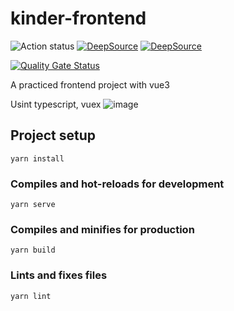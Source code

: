 # kinder-frontend
![Action status](https://github.com/Michelle-Hung/Kinder-Frontend/actions/workflows/node.js.yml/badge.svg?event=push)
[![DeepSource](https://deepsource.io/gh/Michelle-Hung/Kinder-Frontend.svg/?label=active+issues&show_trend=true&token=Wd27NtjewFLYB0F82RmCVgAv)](https://deepsource.io/gh/Michelle-Hung/Kinder-Frontend/?ref=repository-badge)
[![DeepSource](https://deepsource.io/gh/Michelle-Hung/Kinder-Frontend.svg/?label=resolved+issues&show_trend=true&token=Wd27NtjewFLYB0F82RmCVgAv)](https://deepsource.io/gh/Michelle-Hung/Kinder-Frontend/?ref=repository-badge)

[![Quality Gate Status](https://sonarcloud.io/api/project_badges/measure?project=Michelle-Hung_Kinder-Frontend&metric=alert_status)](https://sonarcloud.io/summary/new_code?id=Michelle-Hung_Kinder-Frontend)

A practiced frontend project with vue3

Usint typescript, vuex
![image](https://user-images.githubusercontent.com/48158642/147388020-252aacdd-007a-4ea3-89a0-032f88440f26.png)

## Project setup
```
yarn install
```

### Compiles and hot-reloads for development
```
yarn serve
```

### Compiles and minifies for production
```
yarn build
```

### Lints and fixes files
```
yarn lint
```
